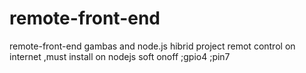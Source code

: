 # remote-front-end
remote-front-end gambas and node.js hibrid project remot control on internet
,must install on nodejs soft onoff ;gpio4 ;pin7
